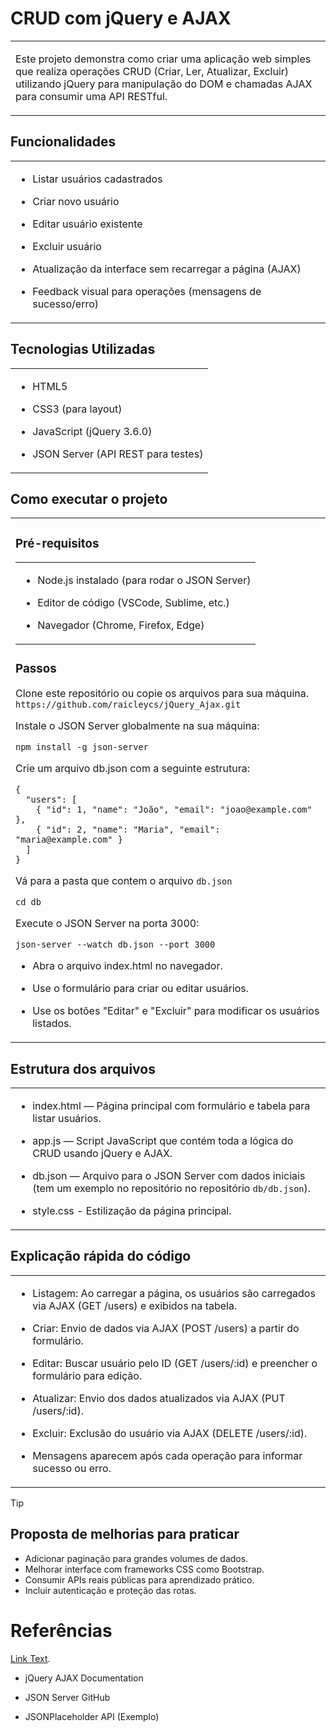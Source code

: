 # CRUD com jQuery e AJAX
<table>
<td>

  Este projeto demonstra como criar uma aplicação web simples que realiza operações CRUD (Criar, Ler, Atualizar, Excluir) utilizando jQuery para manipulação do DOM e chamadas AJAX para consumir uma API RESTful.    

</td>
</table>


## Funcionalidades
<table>
  <td>
    
- Listar usuários cadastrados

- Criar novo usuário

- Editar usuário existente

- Excluir usuário

- Atualização da interface sem recarregar a página (AJAX)

- Feedback visual para operações (mensagens de sucesso/erro)
  </td>
</table>


## Tecnologias Utilizadas
<table>
  <td>
    
- HTML5

- CSS3 (para layout)

- JavaScript (jQuery 3.6.0)

- JSON Server (API REST para testes)
  </td>
</table>


## Como executar o projeto
<table>
  <td>
    

### Pré-requisitos
<table>
  <td>
    
- Node.js instalado (para rodar o JSON Server)

- Editor de código (VSCode, Sublime, etc.)

- Navegador (Chrome, Firefox, Edge)
    
  </td>
</table>


### Passos
Clone este repositório ou copie os arquivos para sua máquina.
```https://github.com/raicleycs/jQuery_Ajax.git```

Instale o JSON Server globalmente na sua máquina:

```
npm install -g json-server
```
Crie um arquivo db.json com a seguinte estrutura:

```
{
  "users": [
    { "id": 1, "name": "João", "email": "joao@example.com" },
    { "id": 2, "name": "Maria", "email": "maria@example.com" }
  ]
}
```
Vá para a pasta que contem o arquivo ```db.json```
```
cd db
```
Execute o JSON Server na porta 3000:

```
json-server --watch db.json --port 3000
```

- Abra o arquivo index.html no navegador.

- Use o formulário para criar ou editar usuários.

- Use os botões "Editar" e "Excluir" para modificar os usuários listados.
  
  </td>
</table>

## Estrutura dos arquivos
<table>
  <td>
    
- index.html — Página principal com formulário e tabela para listar usuários.

- app.js — Script JavaScript que contém toda a lógica do CRUD usando jQuery e AJAX.

- db.json — Arquivo para o JSON Server com dados iniciais (tem um exemplo no repositório no repositório ``` db/db.json ```).

- style.css - Estilização da página principal.

  </td>
</table>

## Explicação rápida do código
<table>
  <td>
    
- Listagem: Ao carregar a página, os usuários são carregados via AJAX (GET /users) e exibidos na tabela.

- Criar: Envio de dados via AJAX (POST /users) a partir do formulário.

- Editar: Buscar usuário pelo ID (GET /users/:id) e preencher o formulário para edição.

- Atualizar: Envio dos dados atualizados via AJAX (PUT /users/:id).

- Excluir: Exclusão do usuário via AJAX (DELETE /users/:id).

- Mensagens aparecem após cada operação para informar sucesso ou erro.

  </td>
</table>

> [!TIP] 
> ## Proposta de melhorias para praticar 
> - Adicionar paginação para grandes volumes de dados.
> - Melhorar interface com frameworks CSS como Bootstrap.
> - Consumir APIs reais públicas para aprendizado prático.
> - Incluir autenticação e proteção das rotas.


# Referências
[Link Text](#sample-section).
- jQuery AJAX Documentation

- JSON Server GitHub

- JSONPlaceholder API (Exemplo)

